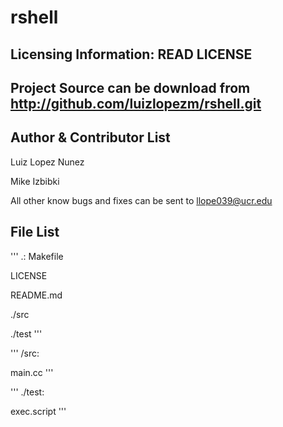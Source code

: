 rshell
======

Licensing Information: READ LICENSE
---

Project Source can be download from http://github.com/luizlopezm/rshell.git
----

Author & Contributor List
---------
Luiz Lopez Nunez

Mike Izbibki

All other know bugs and fixes can be sent to llope039@ucr.edu

File List
---------
'''
.:
Makefile

LICENSE

README.md

./src

./test
'''

'''
/src:

main.cc
'''

'''
./test:

exec.script
'''
